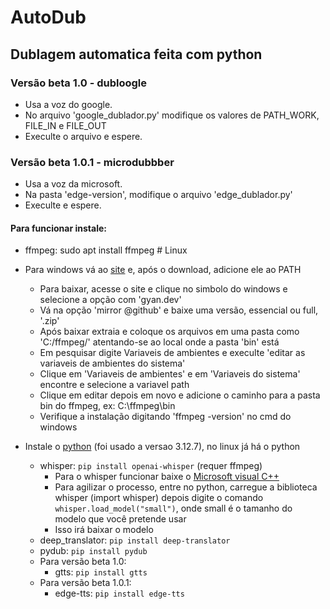 # AutoDub
## Dublagem automatica feita com python

### Versão beta 1.0 - dubloogle
- Usa a voz do google.
- No arquivo 'google_dublador.py' modifique os valores de PATH_WORK, FILE_IN e FILE_OUT
- Execulte o arquivo e espere.

### Versão beta 1.0.1 - microdubbber
- Usa a voz da microsoft.
- Na pasta 'edge-version', modifique o arquivo 'edge_dublador.py'
- Execulte e espere.

#### Para funcionar instale:

- ffmpeg: sudo apt install ffmpeg  # Linux
- Para windows vá ao [site](https://ffmpeg.org/download.html) e, após o download, adicione ele ao PATH
  - Para baixar, acesse o site e clique no simbolo do windows e selecione a opção com 'gyan.dev'
  - Vá na opção 'mirror @github' e baixe uma versão, essencial ou full, '.zip'
  - Após baixar extraia e coloque os arquivos em uma pasta como 'C:/ffmpeg/' atentando-se ao local onde a pasta 'bin' está
  - Em pesquisar digite Variaveis de ambientes e execulte 'editar as variaveis de ambientes do sistema'
  - Clique em 'Variaveis de ambientes' e em 'Variaveis do sistema' encontre e selecione a variavel path
  - Clique em editar depois em novo e adicione o caminho para a pasta bin do ffmpeg, ex: C:\ffmpeg\bin
  - Verifique a instalação digitando 'ffmpeg -version' no cmd do windows

- Instale o [python](https://www.python.org/downloads/) (foi usado a versao 3.12.7), no linux já há o python
  - whisper: `pip install openai-whisper` (requer ffmpeg)
    - Para o whisper funcionar baixe o [Microsoft visual C++](https://aka.ms/vs/16/release/vc_redist.x64.exe)
    - Para agilizar o processo, entre no python, carregue a biblioteca whisper (import whisper) depois digite o comando `whisper.load_model("small")`, onde small é o tamanho do modelo que você pretende usar
    - Isso irá baixar o modelo
  - deep_translator: `pip install deep-translator`
  - pydub: `pip install pydub`
  - Para versão beta 1.0:
    - gtts: `pip install gtts`
  - Para versão beta 1.0.1:
    - edge-tts: `pip install edge-tts`
